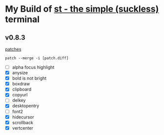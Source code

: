 # My Build of [st - the simple (suckless)](http://st.suckless.org/) terminal

## v0.8.3

[patches](http://st.suckless.org/patches/)

`patch --merge -i [patch.diff]`

- [ ] alpha focus highlight
- [x] anysize
- [x] bold is not bright
- [x] boxdraw
- [x] clipboard
- [x] copyurl
- [ ] delkey
- [x] desktopentry
- [ ] font2
- [x] hidecursor
- [x] scrollback
- [x] vertcenter
